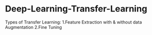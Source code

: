 # Deep-Learning-Transfer-Learning
Types of Transfer Learning:
1.Feature Extraction with & without data Augmentation
2.Fine Tuning
